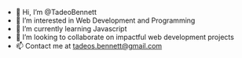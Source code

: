 - 👋 Hi, I’m @TadeoBennett
- 👀 I’m interested in Web Development and Programming
- 🌱 I’m currently learning Javascript
- 💞️ I’m looking to collaborate on impactful web development projects
- 📫 Contact me at tadeos.bennett@gmail.com

<!---
TadeoBennett/TadeoBennett is a ✨ special ✨ repository because its `README.md` (this file) appears on your GitHub profile.
You can click the Preview link to take a look at your changes.
--->
